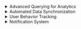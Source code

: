 <!--===========================================================================================================-->
<!--===================================== Advanced Querying for Analytics =====================================-->
<!--===========================================================================================================-->

<details>
<summary>
Advanced Querying for Analytics
</summary>

### Purpose

The primary goal of advanced querying for analytics in Canvas Flow is to provide deep insights into how users interact with the platform. This involves analyzing user engagement, identifying the most active courses, and assessing task completion rates.

## Implementation

### Schema Design

- **Key Data Points**:
  - **User Interactions**: Track every significant user action, such as logging in, viewing courses, or interacting with tasks.
  - **Course Enrollments**: Capture data on which users are enrolled in which courses, including enrollment dates and status.
  - **Task Completions**: Record details about task assignments, submissions, deadlines, and completion status.
  - **Relational Integrity**: Design the schema to ensure relationships between users, courses, and tasks are well-represented and maintain referential integrity.

### Complex SQL Queries

- **User Engagement**:
  - Query to calculate the frequency of user logins, activity levels in courses, and task interactions.
  - Example: `SELECT user_id, COUNT(login_timestamp) AS login_count FROM user_logins GROUP BY user_id;`
- **Most Active Courses**:
  - Aggregate data to identify courses with the highest number of enrollments, submissions, and overall user interactions.
  - Example: `SELECT course_id, COUNT(enrollment_id) AS enrollment_count FROM course_enrollments GROUP BY course_id;`
- **Task Completion Rates**:
  - Analyze tasks data to calculate completion rates, breaking down by course or user demographics.
  - Example: `SELECT course_id, AVG(completion_rate) AS avg_completion_rate FROM tasks GROUP BY course_id;`

### Tools and Techniques

- **SQL Aggregate Functions**: Use functions like `COUNT()`, `AVG()`, `SUM()`, and `MAX()` for basic aggregations.
- **JOINs**: Use JOIN operations to combine data from multiple tables for holistic analysis.
- **Window Functions**: For more complex analytics, like running totals or moving averages.
- **Analytical Functions in PostgreSQL**: Leverage PostgreSQL features for statistical analysis or trend detection.
- **BI Tools Integration**: Consider integrating with Business Intelligence tools for visual analytics and more sophisticated data analysis. Tools like Tableau, Power BI, or even open-source alternatives can be used to create dashboards and reports.

## Advanced Analytical Queries Examples

- **Trend Analysis Over Time**:
  - Analyze user activity or course popularity over time to identify trends.
  - Example: `SELECT date_part('month', login_timestamp) AS month, COUNT(*) FROM user_logins GROUP BY month;`
- **Segmentation Analysis**:
  - Break down data by user demographics or course categories to understand different segments' behavior.
  - Example: `SELECT user_demographic, AVG(completion_rate) FROM tasks INNER JOIN users ON tasks.user_id = users.id GROUP BY user_demographic;`
- **Predictive Analytics**:
  - Use historical data to make predictions about future user behavior or course performance.
  - This often involves more complex statistical models or machine learning techniques, possibly integrated with tools like Python's pandas or scikit-learn.

By implementing these advanced querying techniques, Canvas Flow can gain valuable insights into user behavior, course effectiveness, and overall platform performance. This data can then inform strategic decisions, improve user experience, and guide the development of new features.

</details>

<!--==========================================================================================================-->
<!--===================================== Automated Data Synchronization =====================================-->
<!--==========================================================================================================-->

<details>
<summary>
Automated Data Synchronization
</summary>

### Purpose

To keep course and event data in sync with the Canvas API, ensuring that the Canvas Flow application reflects the most current and accurate information available.

## Implementation

<details>
<summary>

### Scheduled Jobs

</summary>

- Use cron jobs (Linux-based systems) or Windows Task Scheduler (Windows-based systems) to periodically run synchronization scripts.
- Set up different schedules based on the data criticality; for instance, more frequent updates for course deadlines than general course information.

</details>

<details>
<summary>

### API Integration

</summary>

- Develop scripts or backend services that interact with the Canvas API to fetch the latest course and event data.
- Ensure these scripts can authenticate correctly with the Canvas API, handling tokens or other authentication mechanisms.
- Structure API calls to maximize efficiency, perhaps using batch requests if supported by the Canvas API.

</details>

<details>
<summary>

### Data Update Mechanism

</summary>

- Design SQL procedures or scripts to efficiently update the database with the new or changed data fetched from the API.
- Consider using transaction management to ensure data integrity, where all changes are committed only if the entire update process is successful.
- Implement mechanisms to handle conflicts or duplicates, ensuring that data in the database remains consistent and accurate.

#### Example SQL Queries for Data Update

- `INSERT INTO courses (course_id, course_name, start_date, end_date) VALUES ('new_course_id', 'new_course_name', 'start_date', 'end_date') ON CONFLICT (course_id) DO UPDATE SET course_name = EXCLUDED.course_name, start_date = EXCLUDED.start_date, end_date = EXCLUDED.end_date;`
- `DELETE FROM events WHERE event_date < CURRENT_DATE;`

</details>

<details>
<summary>

### Error Handling and Logging

</summary>

- Build robust error handling within the scripts to manage API downtimes, rate limits, or data inconsistencies.
- Log key events and errors in a format that can be easily monitored, using tools like ELK Stack (Elasticsearch, Logstash, Kibana) or a simple logging solution like Winston for Node.js.
- Regularly review logs to identify and rectify recurring issues, enhancing the stability and reliability of the synchronization process.

</details>

<details>
<summary>

### Additional Considerations

</summary>

- **Incremental Updates**: Rather than fetching all data every time, implement an incremental update mechanism where only changed data since the last sync is fetched and updated.
- **Rate Limiting and Throttling**: Respect the rate limits of the Canvas API to avoid being blocked or throttled. Implement retry logic with exponential backoff in case of rate limit errors.
- **Monitoring and Alerts**: Set up a monitoring system to alert administrators in real-time for failures or significant delays in the synchronization process.
- **Data Validation**: Post synchronization, validate the integrity and accuracy of the data. Implement automated checks or alerts for data anomalies.
- **Documentation**: Document the synchronization process, including the schedule, the nature of the data being synchronized, error handling procedures, and any manual intervention steps.

</details>

By implementing an efficient and reliable automated data synchronization system, Canvas Flow can provide users with up-to-date information, enhancing the user experience and ensuring the reliability of the application.

</details>

<!--==================================================================================================-->
<!--===================================== User Behavior Tracking =====================================-->
<!--==================================================================================================-->

<details>
<summary>
User Behavior Tracking
</summary>

### Purpose

To collect and analyze data on user interactions within the Canvas Flow platform to provide personalized recommendations and enhance user experience.

## Implementation

<details>
<summary>

### Data Collection

</summary>

- Modify and extend the database schema to comprehensively track user activities.
- Utilize user session data to gain insights into the user journey within the application.
- Ensure data collection complies with data protection regulations like GDPR or CCPA.

#### Example SQL for Data Collection

- `ALTER TABLE user_activities ADD COLUMN page_view_time TIMESTAMP;`
- `INSERT INTO user_activities (user_id, activity_type, page_view_time) VALUES (1, 'view', CURRENT_TIMESTAMP);`

</details>

<details>
<summary>

### Analysis Queries

</summary>

- Develop complex SQL queries to analyze user behavior data.
- Use analytical functions in SQL for deeper insights.

#### Example SQL Queries for Analysis

- `SELECT course_id, COUNT(*) AS access_count FROM user_activities WHERE activity_type = 'course_view' GROUP BY course_id;`
- `SELECT user_id, AVG(time_spent) AS average_time_spent FROM user_activities GROUP BY user_id;`

</details>

<details>
<summary>

### Recommendation Algorithm

</summary>

- Implement a recommendation system based on user behavior.
- Leverage PostgreSQL's machine learning capabilities or integrate with external machine learning frameworks.
- Continuously train and update the recommendation model with new data.

</details>

<details>
<summary>

### Additional Considerations

</summary>

- **User Segmentation**: Segment users based on behavior patterns for targeted recommendations.
- **Feedback Loop**: Implement a mechanism for users to provide feedback on recommendations.
- **A/B Testing**: Conduct A/B testing on different recommendation algorithms.
- **Performance Monitoring**: Monitor the performance of the recommendation system.
- **Scalability**: Ensure scalability of the data collection and analysis systems.

</details>

By effectively implementing user behavior tracking, Canvas Flow can significantly enhance user engagement through personalized experiences, leading to improved satisfaction and retention.

</details>

<!--===============================================================================================-->
<!--===================================== Notification System =====================================-->
<!--===============================================================================================-->

<details>
<summary>
Notification System
</summary>

### Purpose

To implement a notification system in Canvas Flow that proactively alerts users about important events such as upcoming deadlines, new course materials, or changes in their schedule, thereby enhancing user engagement and ensuring they stay informed.

## Implementation

<details>
<summary>

### Notification Table

</summary>

- Develop a dedicated table in the database to store notification data.
- Design the table schema to efficiently query and retrieve notifications.

#### Example SQL for Notification Table

- `CREATE TABLE notifications (id SERIAL PRIMARY KEY, user_id INT, content TEXT, notification_type VARCHAR(255), timestamp TIMESTAMP, read_status BOOLEAN);`
- `CREATE INDEX idx_user_id ON notifications(user_id);`

</details>

<details>
<summary>

### Trigger-Based Notifications

</summary>

- Utilize database triggers to automatically generate notifications.
- Ensure triggers are optimized to avoid excessive load on the database.

#### Example SQL Trigger for Notifications

- `CREATE OR REPLACE FUNCTION notify_user() RETURNS TRIGGER AS $$ BEGIN IF NEW.task_deadline < CURRENT_DATE THEN INSERT INTO notifications(user_id, content, notification_type, timestamp, read_status) VALUES (NEW.user_id, 'Task deadline approaching', 'deadline', CURRENT_TIMESTAMP, FALSE); END IF; RETURN NEW; END; $$ LANGUAGE plpgsql;`
- `CREATE TRIGGER task_deadline_notification BEFORE INSERT OR UPDATE ON tasks FOR EACH ROW EXECUTE FUNCTION notify_user();`

</details>

<details>
<summary>

### Delivery Mechanism

</summary>

- Handle the actual delivery of notifications by the application server.
- Implement different delivery channels like email, SMS, and in-app notifications.

</details>

<details>
<summary>

### Additional Features

</summary>

- **Notification Settings**: Allow users to customize their notification preferences.
- **Batch Processing**: Use batch processing for non-urgent notifications.
- **Analytics**: Track user interaction with notifications.
- **Scalability and Reliability**: Ensure the notification system can scale and remains reliable.
- **Compliance and Privacy**: Comply with privacy laws and regulations.

</details>

By effectively implementing a comprehensive notification system, Canvas Flow can significantly enhance the user experience, keeping users engaged and informed about important aspects of their educational journey.

</details>

<!--=================================================================================-->
